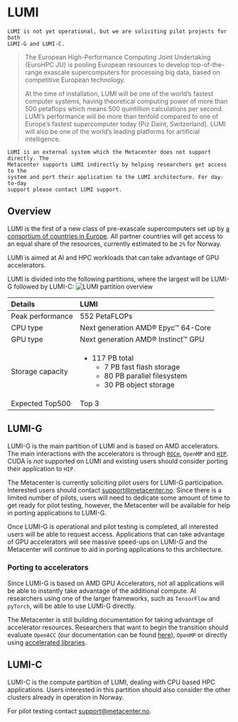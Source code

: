 # LUMI
```{note}
LUMI is not yet operational, but we are soliciting pilot projects for both
LUMI-G and LUMI-C.
```

> The European High-Performance Computing Joint Undertaking (EuroHPC JU) is
> pooling European resources to develop top-of-the-range exascale supercomputers
> for processing big data, based on competitive European technology.
>
> At the time of installation, LUMI will be one of the world’s fastest computer
> systems, having theoretical computing power of more than 500 petaflops which
> means 500 quintillion calculations per second. LUMI’s performance will be more
> than tenfold compared to one of Europe’s fastest supercomputer today (Piz
> Daint, Switzerland). LUMI will also be one of the world’s leading platforms
> for artificial intelligence.

```{note}
LUMI is an external system which the Metacenter does not support directly. The
Metacenter supports LUMI indirectly by helping researchers get access to the
system and port their application to the LUMI architecture. For day-to-day
support please contact LUMI support.
```

## Overview
LUMI is the first of a new class of pre-exascale supercomputers set up by [a
consortium of countries in
Europe](https://www.lumi-supercomputer.eu/lumi-consortium/). All partner
countries will get access to an equal share of the resources, currently
estimated to be `2%` for Norway.

LUMI is aimed at AI and HPC workloads that can take advantage of GPU
accelerators.

LUMI is divided into the following partitions, where the largest will be LUMI-G
followed by LUMI-C:
![LUMI partition
overview](https://www.lumi-supercomputer.eu/content/uploads/2020/11/lumiSlide-1024x576.png)

| Details | LUMI |
|:--------|:-----|
| Peak performance | 552 PetaFLOPs |
| CPU type | Next generation AMD® Epyc™ 64-Core |
| GPU type | Next generation AMD® Instinct™ GPU |
| Storage capacity | <ul><li>117 PB total <ul><li>7 PB fast flash storage</li> <li>80 PB parallel filesystem</li> <li>30 PB object storage</li></ul></li></ul> |
| Expected Top500 | Top 3 |

## LUMI-G
LUMI-G is the main partition of LUMI and is based on AMD accelerators. The main
interactions with the accelerators is through
[`ROCm`](https://rocmdocs.amd.com/en/latest/), `OpenMP` and
[`HIP`](https://rocmdocs.amd.com/en/latest/Programming_Guides/Programming-Guides.html).
CUDA is *not* supported on LUMI and existing users should consider porting their
application to `HIP`.

The Metacenter is currently soliciting pilot users for LUMI-G participation.
Interested users should contact
[support@metacenter.no](mailto:support@metacenter.no). Since there is a limited
number of pilots, users will need to dedicate some amount of time to get ready
for pilot testing, however, the Metacenter will be available for help in porting
applications to LUMI-G.

Once LUMI-G is operational and pilot testing is completed, all interested users
will be able to request access. Applications that can take advantage of GPU
accelerators will see massive speed-ups on LUMI-G and the Metacenter will
continue to aid in porting applications to this architecture.

### Porting to accelerators
Since LUMI-G is based on AMD GPU Accelerators, not all applications will be able
to instantly take advantage of the additional compute. AI researchers using one
of the larger frameworks, such as `TensorFlow` and `pyTorch`, will be able to
use LUMI-G directly.

The Metacenter is still building documentation for taking advantage of
accelerator resources. Researchers that want to begin the transition should
evaluate `OpenACC` (our documentation can be found
[here](https://documentation.sigma2.no/code_development/guides.html)), `OpenMP`
or directly using [accelerated
libraries](https://rocmdocs.amd.com/en/latest/ROCm_Libraries/ROCm_Libraries.html).

## LUMI-C
LUMI-C is the compute partition of LUMI, dealing with CPU based HPC
applications. Users interested in this partition should also consider the other
clusters already in operation in Norway.

For pilot testing contact [support@metacenter.no](mailto:support@metacenter.no).
